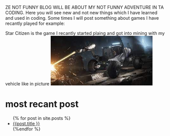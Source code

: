 ZE NOT FUNNY BLOG WILL BE ABOUT MY NOT FUNNY ADVENTURE IN TA CODING.
Here you will see new and not new things which I have learned and used in coding.
Some times I will post something about games I have recantly played for example: 

 Star Citizen is the game I recantly started plaing and got into mining with my vehicle like in picture ![in game mining with transport ](/assets/miningwithroc.jpeg)


# most recant post
<ul>
{% for post in site.posts %}    
    <li>
        <a href="/Blog/{{ post.url }}">{{post.title }}</a>
    </li>
{%endfor %}

</ul>
